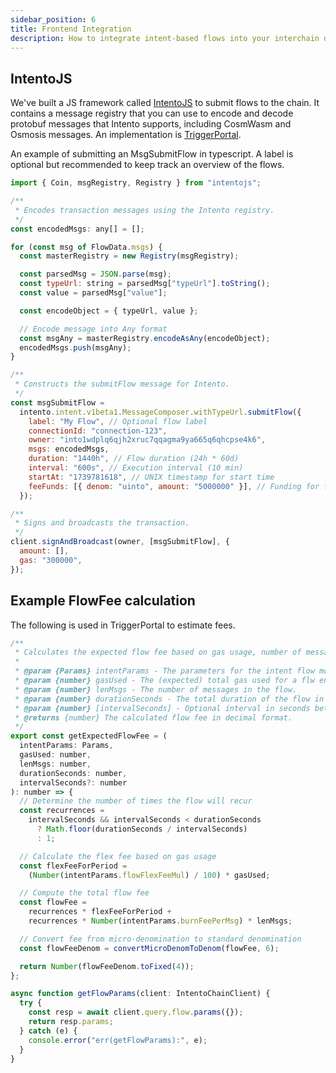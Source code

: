 ```yaml
---
sidebar_position: 6
title: Frontend Integration
description: How to integrate intent-based flows into your interchain dApp
---
```


## IntentoJS

We've built a JS framework called [IntentoJS](https://npmjs.com/package/intentojs) to submit flows to the chain. It contains a message registry that you can use to encode and decode protobuf messages that Intento supports, including CosmWasm and Osmosis messages. An implementation is [TriggerPortal](https://triggerportal.zone).

An example of submitting an MsgSubmitFlow in typescript. A label is optional but recommended to keep track an overview of the flows.

```js
import { Coin, msgRegistry, Registry } from "intentojs";

/**
 * Encodes transaction messages using the Intento registry.
 */
const encodedMsgs: any[] = [];

for (const msg of FlowData.msgs) {
  const masterRegistry = new Registry(msgRegistry);

  const parsedMsg = JSON.parse(msg);
  const typeUrl: string = parsedMsg["typeUrl"].toString();
  const value = parsedMsg["value"];

  const encodeObject = { typeUrl, value };

  // Encode message into Any format
  const msgAny = masterRegistry.encodeAsAny(encodeObject);
  encodedMsgs.push(msgAny);
}

/**
 * Constructs the submitFlow message for Intento.
 */
const msgSubmitFlow =
  intento.intent.v1beta1.MessageComposer.withTypeUrl.submitFlow({
    label: "My Flow", // Optional flow label
    connectionId: "connection-123",
    owner: "into1wdplq6qjh2xruc7qqagma9ya665q6qhcpse4k6",
    msgs: encodedMsgs,
    duration: "1440h", // Flow duration (24h * 60d)
    interval: "600s", // Execution interval (10 min)
    startAt: "1739781618", // UNIX timestamp for start time
    feeFunds: [{ denom: "uinto", amount: "5000000" }], // Funding for fees
  });

/**
 * Signs and broadcasts the transaction.
 */
client.signAndBroadcast(owner, [msgSubmitFlow], {
  amount: [],
  gas: "300000",
});
```

## Example FlowFee calculation

The following is used in TriggerPortal to estimate fees.

```js
/**
 * Calculates the expected flow fee based on gas usage, number of messages, and duration.
 *
 * @param {Params} intentParams - The parameters for the intent flow module.
 * @param {number} gasUsed - The (expected) total gas used for a flw entry, including the action and conditions (typically ranging from 80_000 for a simple action to 500_000 for a larger one).
 * @param {number} lenMsgs - The number of messages in the flow.
 * @param {number} durationSeconds - The total duration of the flow in seconds.
 * @param {number} [intervalSeconds] - Optional interval in seconds between executions.
 * @returns {number} The calculated flow fee in decimal format.
 */
export const getExpectedFlowFee = (
  intentParams: Params,
  gasUsed: number,
  lenMsgs: number,
  durationSeconds: number,
  intervalSeconds?: number
): number => {
  // Determine the number of times the flow will recur
  const recurrences =
    intervalSeconds && intervalSeconds < durationSeconds
      ? Math.floor(durationSeconds / intervalSeconds)
      : 1;

  // Calculate the flex fee based on gas usage
  const flexFeeForPeriod =
    (Number(intentParams.flowFlexFeeMul) / 100) * gasUsed;

  // Compute the total flow fee
  const flowFee =
    recurrences * flexFeeForPeriod +
    recurrences * Number(intentParams.burnFeePerMsg) * lenMsgs;

  // Convert fee from micro-denomination to standard denomination
  const flowFeeDenom = convertMicroDenomToDenom(flowFee, 6);

  return Number(flowFeeDenom.toFixed(4));
};

async function getFlowParams(client: IntentoChainClient) {
  try {
    const resp = await client.query.flow.params({});
    return resp.params;
  } catch (e) {
    console.error("err(getFlowParams):", e);
  }
}
```

